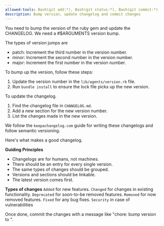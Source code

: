 ```yaml
---
allowed-tools: Bash(git add:*), Bash(git status:*), Bash(git commit:*), Bash(bundle install)
description: Bump version, update changelog and commit changes
---
```


You need to bump the version of the ruby gem and update the CHANGELOG. We need a #$ARGUMENTS version bump.

The types of version jumps are

- patch: Increment the third number in the version number.
- minor: Increment the second number in the version number.
- major: Increment the first number in the version number.

To bump up the version, follow these steps:

1. Update the version number in the `lib/agents/version.rb` file.
2. Run `bundle install` to ensure the lock file picks up the new version.

To update the changelog.

1. Find the changelog file in `CHANGELOG.md`.
2. Add a new section for the new version number.
3. List the changes made in the new version.

We follow the `keepachangelog.com` guide for writing these changelogs and follow semantic versioning.

Here's what makes a good changelog.

**Guiding Principles**
- Changelogs are for humans, not machines.
- There should be an entry for every single version.
- The same types of changes should be grouped.
- Versions and sections should be linkable.
- The latest version comes first.

**Types of changes**
`Added` for new features.
`Changed` for changes in existing functionality.
`Deprecated` for soon-to-be removed features.
`Removed` for now removed features.
`Fixed` for any bug fixes.
`Security` in case of vulnerabilities

Once done, commit the changes with a message like "chore: bump version to <new-version>".
